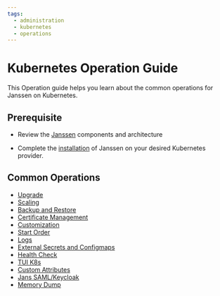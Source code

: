```yaml
---
tags:
  - administration
  - kubernetes
  - operations
---
```



# Kubernetes Operation Guide

This Operation guide helps you learn about the common operations for Janssen on Kubernetes.


## Prerequisite
- Review the [Janssen](../reference/kubernetes/README.md) components and architecture

- Complete the [installation](../install/helm-install/README.md) of Janssen on your desired Kubernetes provider.

## Common Operations

- [Upgrade](upgrade.md)
- [Scaling](scaling.md)
- [Backup and Restore](backup-restore.md)  
- [Certificate Management](cert-management.md)  
- [Customization](customization.md)  
- [Start Order](start-order.md)  
- [Logs](logs.md)
- [External Secrets and Configmaps](external-secrets-configmaps.md)
- [Health Check](health-check.md)
- [TUI K8s](tui-k8s.md)
- [Custom Attributes](custom-attributes.md)
- [Jans SAML/Keycloak](jans-saml.md)
- [Memory Dump](memory-dump.md)
